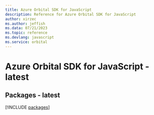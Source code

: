 ```yaml
---
title: Azure Orbital SDK for JavaScript
description: Reference for Azure Orbital SDK for JavaScript
author: xirzec
ms.author: jeffish
ms.data: 07/21/2023
ms.topic: reference
ms.devlang: javascript
ms.service: orbital
---
```

# Azure Orbital SDK for JavaScript - latest
## Packages - latest
[!INCLUDE [packages](orbital-index.md)]